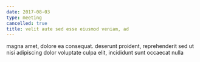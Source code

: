 ```yaml
---
date: 2017-08-03
type: meeting
cancelled: true
title: velit aute sed esse eiusmod veniam, ad
---
```

magna amet, dolore ea consequat. deserunt proident, reprehenderit sed ut nisi adipiscing dolor voluptate culpa elit, incididunt sunt occaecat nulla